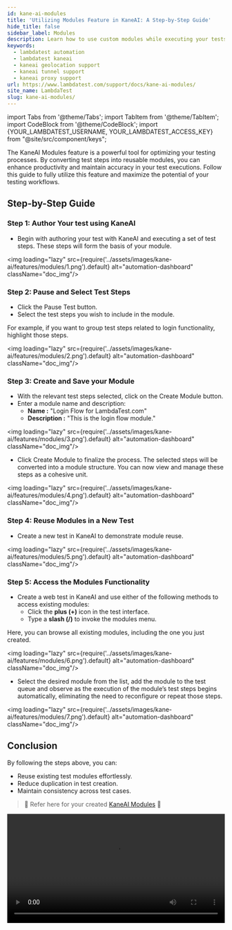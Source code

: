 ```yaml
---
id: kane-ai-modules
title: 'Utilizing Modules Feature in KaneAI: A Step-by-Step Guide'
hide_title: false
sidebar_label: Modules
description: Learn how to use custom modules while executing your tests using the Kane AI
keywords:
  - lambdatest automation
  - lambdatest kaneai
  - kaneai geolocation support
  - kaneai tunnel support
  - kaneai proxy support
url: https://www.lambdatest.com/support/docs/kane-ai-modules/
site_name: LambdaTest
slug: kane-ai-modules/
---
```


import Tabs from '@theme/Tabs';
import TabItem from '@theme/TabItem';
import CodeBlock from '@theme/CodeBlock';
import {YOUR_LAMBDATEST_USERNAME, YOUR_LAMBDATEST_ACCESS_KEY} from "@site/src/component/keys";

<script type="application/ld+json"
      dangerouslySetInnerHTML={{ __html: JSON.stringify({
       "@context": "https://schema.org",
        "@type": "BreadcrumbList",
        "itemListElement": [{
          "@type": "ListItem",
          "position": 1,
          "name": "Home",
          "item": "https://www.lambdatest.com"
        },{
          "@type": "ListItem",
          "position": 2,
          "name": "Support",
          "item": "https://www.lambdatest.com/support/docs/"
        },{
          "@type": "ListItem",
          "position": 3,
          "name": "KaneAI Modules",
          "item": "https://www.lambdatest.com/support/docs/kane-ai-modules/"
        }]
      })
    }}
></script>
The KaneAI Modules feature is a powerful tool for optimizing your testing processes. By converting test steps into reusable modules, you can enhance productivity and maintain accuracy in your test executions. Follow this guide to fully utilize this feature and maximize the potential of your testing workflows.

## Step-by-Step Guide
### Step 1: Author Your test using KaneAI
- Begin with authoring your test with KaneAI and executing a set of test steps. These steps will form the basis of your module.

<img loading="lazy" src={require('../assets/images/kane-ai/features/modules/1.png').default} alt="automation-dashboard" className="doc_img"/>

### Step 2: Pause and Select Test Steps
- Click the Pause Test button.
- Select the test steps you wish to include in the module.

For example, if you want to group test steps related to login functionality, highlight those steps.

<img loading="lazy" src={require('../assets/images/kane-ai/features/modules/2.png').default} alt="automation-dashboard" className="doc_img"/>

### Step 3: Create and Save your Module
- With the relevant test steps selected, click on the Create Module button.
- Enter a module name and description:
    - **Name :** "Login Flow for LambdaTest.com"
    - **Description :** "This is the login flow module."

<img loading="lazy" src={require('../assets/images/kane-ai/features/modules/3.png').default} alt="automation-dashboard" className="doc_img"/>

- Click Create Module to finalize the process. The selected steps will be converted into a module structure. You can now view and manage these steps as a cohesive unit.

<img loading="lazy" src={require('../assets/images/kane-ai/features/modules/4.png').default} alt="automation-dashboard" className="doc_img"/>

### Step 4: Reuse Modules in a New Test
- Create a new test in KaneAI to demonstrate module reuse.

<img loading="lazy" src={require('../assets/images/kane-ai/features/modules/5.png').default} alt="automation-dashboard" className="doc_img"/>

### Step 5: Access the Modules Functionality
- Create a web test in KaneAI and use either of the following methods to access existing modules:
    - Click the **plus (+)** icon in the test interface.
    - Type a **slash (/)** to invoke the modules menu.

Here, you can browse all existing modules, including the one you just created.

<img loading="lazy" src={require('../assets/images/kane-ai/features/modules/6.png').default} alt="automation-dashboard" className="doc_img"/>

- Select the desired module from the list, add the module to the test queue and observe as the execution of the module’s test steps begins automatically, eliminating the need to reconfigure or repeat those steps.

<img loading="lazy" src={require('../assets/images/kane-ai/features/modules/7.png').default} alt="automation-dashboard" className="doc_img"/>

## Conclusion

By following the steps above, you can:

- Reuse existing test modules effortlessly.
- Reduce duplication in test creation.
- Maintain consistency across test cases.

> 📕 Refer here for your created [KaneAI Modules](https://kaneai.lambdatest.com/module) 🚀

<video class="right-side" width="100%" controls id="vid">
<source src= {require('../assets/images/kane-ai/features/modules/output.mp4').default} type="video/mp4" />
</video>